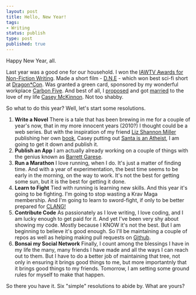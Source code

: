 ```yaml
---
layout: post
title: Hello, New Year!
tags:
- Writing
status: publish
type: post
published: true
---
```


Happy New Year, all.

Last year was a good one for our household. I won the [IAWTV Awards for Non-Fiction Writing][iawtv-award].
Made a short film - [D.N.E][dne] - which won best sci-fi short at
[Dragon\*Con][dragon-con]. Was granted a green card, sponsored by my
wonderful workplace [Carbon Five][carbon-five]. And best of all, I
[proposed][proposal] and got [married][wedding] to the love of my life
[Casey McKinnon][casey-mckinnon]. Not too shabby.

So what to do this year? Well, let's start some resolutions.

1.  __Write a Novel__ There is a tale that has been brewing in me for
    a couple of year's now, that in my more innocent years (2010?) I
    thought could be a web series. But with the inspiration of my friend
    [Liz Shannon Miller][lizlet] publishing her own [book][liz-tells-frank],
    Casey putting out [Santa is an Atheist][santa-is-an-atheist], I am going
    to get it down and publish it.
1.  __Publish an App__ I am actually already working on a couple of
    things with the genius known as [Barrett Garese][barrett]. 
1.  __Run a Marathon__ I love running, when I do. It's just a matter of
    finding time. And with a year of experimentation, the best time
    seems to be early in the morning, on the way to work. It's not the best
    for getting some sun, but it is the best for getting it done.
1.  __Learn to Fight__ Tied with running is learning new skills. And
    this year it's going to be fighting. I'm going to stop wasting a
    Krav Maga membership. And I'm going to learn to sword-fight, if
    only to be better prepared for [CLANG!][clang]
1.  __Contribute Code__ As passionately as I love writing, I love coding,
    and I am lucky enough to get paid for it. And yet I've been very shy
    about showing my code. Mostly because I KNOW it's not the best. But I am
    beginning to believe it's good enough. So I'll be maintaining a couple
    of repos as well as helping making pull requests on [Github][github].
1.  __Bonsai my Social Network__ Finally, I count among the blessings I have
    in my life the many, many friends I have made and all the
    ways I can reach out to them. But I have to do a better job of
    maintaining that tree, not only in ensuring it brings good things to me,
    but more importantnly that it brings good things to my friends.
    Tomorrow, I am setting some ground rules for myself to make that happen.

So there you have it. Six "simple" resolutions to abide by. What are
yours?

  [github]: http://github.com/rudyjahchan
  [iawtv-award]: http://youtu.be/NxvOVZvsrA0?t=58m
  [dne]: https://www.facebook.com/DNEDoNotErase
  [dragon-con]: http://dailydragon.dragoncon.org/contests-awards/film-festival-award-winners/
  [carbon-five]: http://carbonfive.com
  [proposal]: http://youtu.be/-m2Yt1DcJi0
  [wedding]: http://www.flickr.com/photos/caseymckinnon/sets/72157632044476389/
  [casey-mckinnon]: http://caseymckinnon.com
  [lizlet]: http://lizlet.tumblr.com/
  [liz-tells-frank]: http://liztellsfrank.com/book/
  [santa-is-an-atheist]: http://santaisanatheist.caseymckinnon.com/
  [barrett]: http://barrettgarese.com
  [clang]: http://www.kickstarter.com/projects/260688528/clang  

